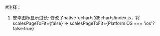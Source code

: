 #注释：
1. 安卓图标显示过长: 
    修改了native-echarts的Echarts/index.js，将scalesPageToFit={false} => scalesPageToFit={Platform.OS === 'ios'?false:true} 